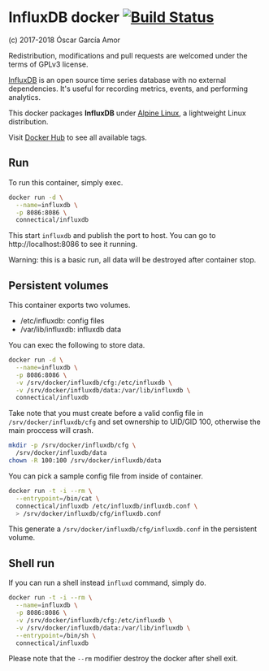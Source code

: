# InfluxDB docker [![Build Status](https://travis-ci.org/ogarcia/docker-influxdb.svg?branch=master)](https://travis-ci.org/ogarcia/docker-influxdb)

(c) 2017-2018 Óscar García Amor

Redistribution, modifications and pull requests are welcomed under the terms
of GPLv3 license.

[InfluxDB][1] is an open source time series database with no external
dependencies. It's useful for recording metrics, events, and performing
analytics.

This docker packages **InfluxDB** under [Alpine Linux][2], a lightweight
Linux distribution.

Visit [Docker Hub][3] to see all available tags.

[1]: https://www.influxdata.com/
[2]: https://alpinelinux.org/
[3]: https://hub.docker.com/r/connectical/influxdb/

## Run

To run this container, simply exec.

```sh
docker run -d \
  --name=influxdb \
  -p 8086:8086 \
  connectical/influxdb
```

This start `influxdb` and publish the port to host. You can go to
http://localhost:8086 to see it running.

Warning: this is a basic run, all data will be destroyed after container
stop.

## Persistent volumes

This container exports two volumes.

- /etc/influxdb: config files
- /var/lib/influxdb: influxdb data

You can exec the following to store data.

```sh
docker run -d \
  --name=influxdb \
  -p 8086:8086 \
  -v /srv/docker/influxdb/cfg:/etc/influxdb \
  -v /srv/docker/influxdb/data:/var/lib/influxdb \
  connectical/influxdb
```

Take note that you must create before a valid config file in
`/srv/docker/influxdb/cfg` and set ownership to UID/GID 100, otherwise the
main proccess will crash.

```sh
mkdir -p /srv/docker/influxdb/cfg \
  /srv/docker/influxdb/data
chown -R 100:100 /srv/docker/influxdb/data
```

You can pick a sample config file from inside of container.

```sh
docker run -t -i --rm \
  --entrypoint=/bin/cat \
  connectical/influxdb /etc/influxdb/influxdb.conf \
  > /srv/docker/influxdb/cfg/influxdb.conf
```

This generate a `/srv/docker/influxdb/cfg/influxdb.conf` in the persistent
volume.

## Shell run

If you can run a shell instead `influxd` command, simply do.

```sh
docker run -t -i --rm \
  --name=influxdb \
  -p 8086:8086 \
  -v /srv/docker/influxdb/cfg:/etc/influxdb \
  -v /srv/docker/influxdb/data:/var/lib/influxdb \
  --entrypoint=/bin/sh \
  connectical/influxdb
```

Please note that the `--rm` modifier destroy the docker after shell exit.
